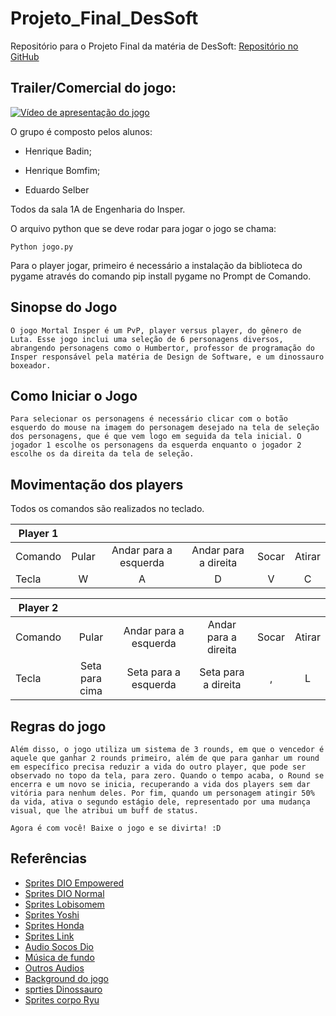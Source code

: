 # Projeto_Final_DesSoft

Repositório para o Projeto Final da matéria de DesSoft: [Repositório no GitHub](https://github.com/HenriqueFBadin/Projeto_Final_DesSoft.git)

## Trailer/Comercial do jogo:
[![Vídeo de apresentação do jogo](https://img.youtube.com/vi/SpFoWM9AOd8/0.jpg)](https://youtu.be/SpFoWM9AOd8)

O grupo é composto pelos alunos:

- Henrique Badin;

- Henrique Bomfim; 

- Eduardo Selber 

Todos da sala 1A de Engenharia do Insper.

O arquivo python que se deve rodar para jogar o jogo se chama:

``` 
Python jogo.py
```

Para o player jogar, primeiro é necessário a instalação da biblioteca do pygame através do comando pip install pygame no Prompt de Comando.


## Sinopse do Jogo
```
O jogo Mortal Insper é um PvP, player versus player, do gênero de Luta. Esse jogo inclui uma seleção de 6 personagens diversos, abrangendo personagens como o Humbertor, professor de programação do Insper responsável pela matéria de Design de Software, e um dinossauro boxeador.
```

## Como Iniciar o Jogo
```
Para selecionar os personagens é necessário clicar com o botão esquerdo do mouse na imagem do personagem desejado na tela de seleção dos personagens, que é que vem logo em seguida da tela inicial. O jogador 1 escolhe os personagens da esquerda enquanto o jogador 2 escolhe os da direita da tela de seleção.  
```


## Movimentação dos players
Todos os comandos são realizados no teclado.

|   Player 1    |   |   |   |   |   |
| ------------- |:-------------:|:--------------------------:|:----------------------:|:-----:|:------:|
| Comando       |     Pular     |    Andar para a esquerda   |  Andar para a direita  | Socar | Atirar |
| Tecla         |       W       |              A             |           D            |   V   |   C    |

|   Player 2    |   |   |   |   |   |
| ------------- |:--------------:|:--------------------------:|:----------------------:|:-----:|:------:|
| Comando       |     Pular      |    Andar para a esquerda   |  Andar para a direita  | Socar | Atirar |
| Tecla         | Seta para cima |    Seta para a esquerda    |  Seta para a direita   |   ,   |   L    |


## Regras do jogo
```
Além disso, o jogo utiliza um sistema de 3 rounds, em que o vencedor é aquele que ganhar 2 rounds primeiro, além de que para ganhar um round em específico precisa reduzir a vida do outro player, que pode ser observado no topo da tela, para zero. Quando o tempo acaba, o Round se encerra e um novo se inicia, recuperando a vida dos players sem dar vitória para nenhum deles. Por fim, quando um personagem atingir 50% da vida, ativa o segundo estágio dele, representado por uma mudança visual, que lhe atribui um buff de status.
```
```
Agora é com você! Baixe o jogo e se divirta! :D
```  

## Referências

* [Sprites DIO Empowered](https://www.spriters-resource.com/arcade/jojosbizarreadventure/sheet/125324/)
* [Sprites DIO Normal](https://www.spriters-resource.com/arcade/jojosbizarreadventure/sheet/125443/)
* [Sprites Lobisomem](https://www.spriters-resource.com/playstation/cvsotn/sheet/146841/)
* [Sprites Yoshi](https://www.spriters-resource.com/custom_edited/yoshicustoms/sheet/17233/)
* [Sprites Honda](https://www.spriters-resource.com/mobile/sf2ce/sheet/40736/)
* [Sprites Link](https://www.spriters-resource.com/custom_edited/supersmashbroscustoms/sheet/147713/)
* [Audio Socos Dio](https://youtu.be/5_KwV-MAMQ8)
* [Música de fundo](https://soundcloud.com/hiep612/mortal-kombat-theme-song-original?utm_source=clipboard&utm_medium=text&utm_campaign=social_sharing)
* [Outros Audios](https://www.google.com/url?sa=t&rct=j&q=&esrc=s&source=web&cd=&cad=rja&uact=8&ved=2ahUKEwj1-u_NrJ_4AhWNGbkGHQaoAboQtwJ6BAg2EAE&url=https%3A%2F%2Fwww.101soundboards.com%2Fboards%2F10441-street-fighter-ii-sounds&usg=AOvVaw2d17muKWjNdpg4y4sN5r9E)
* [Background do jogo](https://www.reddit.com/r/gaming/comments/1d7g1p/i_have_a_huge_collection_of_fighting_game/)
* [sprties Dinossauro](https://www.spriters-resource.com/game_boy_advance/hihiamiyumi/sheet/77775/)
* [Sprites corpo Ryu](https://www.youtube.com/watch?v=6OlenbCC4WI)
